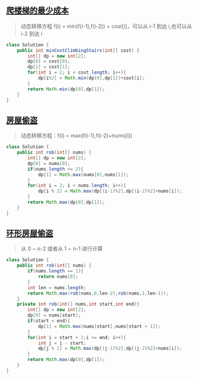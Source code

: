 ## [爬楼梯的最少成本](https://leetcode-cn.com/problems/GzCJIP/)
> 动态转移方程 f(i) = min(f(i-1),f(i-2)) + cost[i]，可以从 i-1 到达 i,也可以从 i-2 到达 i
```java
class Solution {
    public int minCostClimbingStairs(int[] cost) {
        int[] dp = new int[2];
        dp[0] = cost[0];
        dp[1] = cost[1];
        for(int i = 2; i < cost.length; i++){
            dp[i%2] = Math.min(dp[0],dp[1])+cost[i];
        }
        return Math.min(dp[0],dp[1]);
    }
}
```
## [房屋偷盗](https://leetcode-cn.com/problems/Gu0c2T/)
> 动态转移方程：f(i) = max(f(i-1),f(i-2)+nums[i])
```java
class Solution {
    public int rob(int[] nums) {
        int[] dp = new int[2];
        dp[0] = nums[0];
        if(nums.length >= 2){
            dp[1] = Math.max(nums[0],nums[1]);
        }
        for(int i = 2; i < nums.length; i++){
            dp[i % 2] = Math.max(dp[(i-1)%2],dp[(i-2)%2]+nums[i]);
        }
        return Math.max(dp[0],dp[1]);
    }
}
```
## [环形房屋偷盗](https://leetcode-cn.com/problems/PzWKhm/)
> 从 0 ~ n-2 或者从 1 ~ n-1 进行计算
```java
class Solution {
    public int rob(int[] nums) {
        if(nums.length == 1){
            return nums[0];
        }
        int len = nums.length;
        return Math.max(rob(nums,0,len-2),rob(nums,1,len-1));
    }
    private int rob(int[] nums,int start,int end){
        int[] dp = new int[2];
        dp[0] = nums[start];
        if(start < end){
            dp[1] = Math.max(nums[start],nums[start + 1]);
        }
        for(int i = start + 2;i <= end; i++){
            int j = i - start;
            dp[j % 2] = Math.max(dp[(j-1)%2],dp[(j-2)%2]+nums[i]);
        }
        return Math.max(dp[0],dp[1]);
    }
}
```